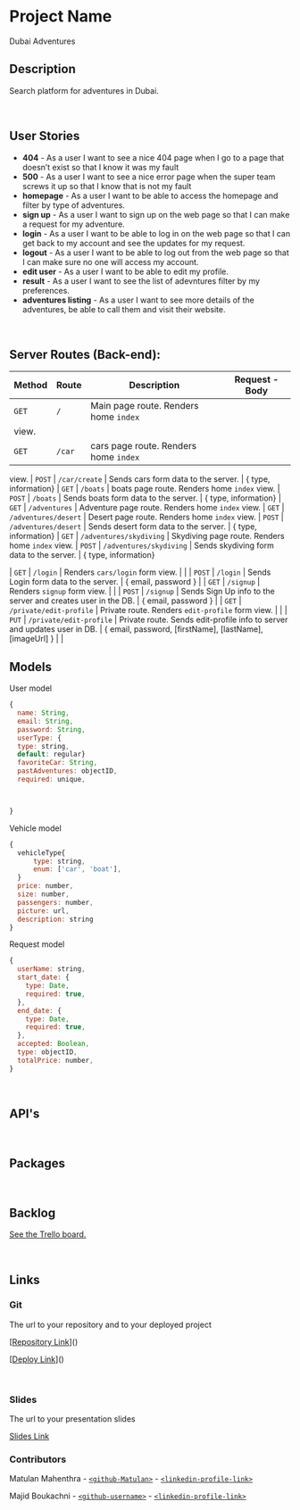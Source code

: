 # Project Name
Dubai Adventures
<br>



## Description

Search platform for adventures in Dubai.



<br>

## User Stories

- **404** - As a user I want to see a nice 404 page when I go to a page that doesn’t exist so that I know it was my fault
- **500** - As a user I want to see a nice error page when the super team screws it up so that I know that is not my fault
- **homepage** - As a user I want to be able to access the homepage and filter by type of adventures. 
- **sign up** - As a user I want to sign up on the web page so that I can make a request for my adventure.
- **login** - As a user I want to be able to log in on the web page so that I can get back to my account and see the updates for my request.
- **logout** - As a user I want to be able to log out from the web page so that I can make sure no one will access my account.
- **edit user** - As a user I want to be able to edit my profile.
- **result** - As a user I want to see the list of adevntures filter by my preferences.
- **adventures listing** - As a user I want to see more details of the adventures, be able to call them and visit their website.



<br>



## Server Routes (Back-end):



| **Method** | **Route**                          | **Description**                                              | Request  - Body                                          |
| ---------- | ---------------------------------- | ------------------------------------------------------------ | -------------------------------------------------------- |
| `GET`      | `/`                                | Main page route.  Renders home `index` 
view.                 |                                                          |
| `GET`      | `/car`                            | cars page route. Renders home `index` 
view.
| `POST`     | `/car/create`                            | Sends cars form data to the server.                         | { type,
information} 
| `GET`      | `/boats`                           | boats page route. Renders home `index` 
view.
| `POST`     | `/boats`                           | Sends boats form data to the server.                         | { type,
information} 
| `GET`      | `/adventures`                      | Adventure page route. Renders home `index` 
view.
| `GET`      | `/adventures/desert`               | Desert page route. Renders home `index` 
view.
| `POST`     | `/adventures/desert`               | Sends desert form data to the server.                         | { type,
information} 
| `GET`      | `/adventures/skydiving`            | Skydiving page route. Renders home `index` 
view.
| `POST`     | `/adventures/skydiving`            | Sends skydiving form data to the server.                         | { type,
information} 

| `GET`      | `/login`                           | Renders `cars/login` form view.                                   |                                                          |
| `POST`     | `/login`                           | Sends Login form data to the server.                         | { email, password }                                      |
| `GET`      | `/signup`                          | Renders `signup` form view.                                  |                                                          |
| `POST`     | `/signup`                          | Sends Sign Up info to the server and creates user in the DB. | {  email, password  }                                    |
| `GET`      | `/private/edit-profile`            | Private route. Renders `edit-profile` form view.             |                                                          |
| `PUT`      | `/private/edit-profile`            | Private route. Sends edit-profile info to server and updates user in DB. | { email, password, [firstName], [lastName], [imageUrl] } |                                                       |







## Models

User model

```javascript
{
  name: String,
  email: String,
  password: String,
  userType: {
  type: string,
  default: regular}
  favoriteCar: String,
  pastAdventures: objectID,
  required: unique,



}

```
Vehicle model

```javascript
{
  vehicleType{
      type: string,
      enum: ['car', 'boat'],
  }
  price: number,
  size: number,
  passengers: number,
  picture: url,
  description: string
}

```
Request model

```javascript
{
  userName: string,
  start_date: {
    type: Date,
    required: true,
  },
  end_date: {
    type: Date,
    required: true,
  },
  accepted: Boolean,
  type: objectID,
  totalPrice: number,
}

```

<br>

## API's


<br>


## Packages



<br>



## Backlog

[See the Trello board.](https://trello.com/b/Ni3giVKf/ironhackproject)



<br>



## Links



### Git

The url to your repository and to your deployed project

[[Repository Link](https://github.com/Matulan/Project2)]()

[[Deploy Link](https://dubai-adventures.herokuapp.com/)]()



<br>



### Slides

The url to your presentation slides

[Slides Link](https://docs.google.com/presentation/d/1P5FIi0vHZBUcgUtmt1M4_lLCO5dwdJ4UOgtJa4ehGfk/edit?usp=sharing)

### Contributors
Matulan Mahenthra - [`<github-Matulan>`](https://github.com/Matulan) - [`<linkedin-profile-link>`](www.linkedin.com/in/matulan-mahenthra)

Majid Boukachni - [`<github-username>`](https://github.com/magicmajid2511) - [`<linkedin-profile-link>`](www.linkedin.com/in/majid-boukachni)